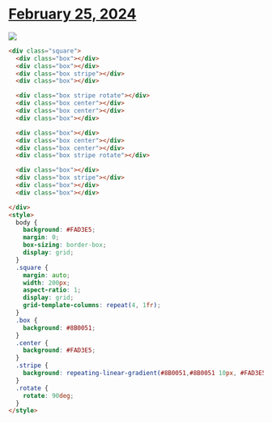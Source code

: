 # [February 25, 2024](https://cssbattle.dev/play/r0d4Cs5691ibmq1UbnTC)

![](https://firebasestorage.googleapis.com/v0/b/cssbattleapp.appspot.com/o/user%2Fummd3POvEDfFyeFvVdOMG3OOrwE2%2Ftargets%2Ftarget_pYkKXWC@2x.png?alt=media)


```html
<div class="square">
  <div class="box"></div>
  <div class="box"></div>
  <div class="box stripe"></div>
  <div class="box"></div>

  <div class="box stripe rotate"></div>
  <div class="box center"></div>
  <div class="box center"></div>
  <div class="box"></div>

  <div class="box"></div>
  <div class="box center"></div>
  <div class="box center"></div>
  <div class="box stripe rotate"></div>

  <div class="box"></div>
  <div class="box stripe"></div>
  <div class="box"></div>
  <div class="box"></div>

</div>
<style>
  body {
    background: #FAD3E5;
    margin: 0;
    box-sizing: border-box;
    display: grid;
  }
  .square {
    margin: auto;
    width: 200px;
    aspect-ratio: 1;
    display: grid;
    grid-template-columns: repeat(4, 1fr);
  }
  .box {
    background: #8B0051;
  }
  .center {
    background: #FAD3E5;
  }
  .stripe {
    background: repeating-linear-gradient(#8B0051,#8B0051 10px, #FAD3E5 10px, #FAD3E5 20px);
  }
  .rotate {
    rotate: 90deg;
  }
</style>

```